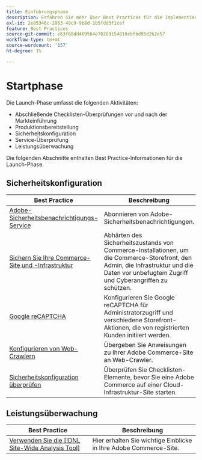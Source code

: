 ```yaml
---
title: Einführungsphase
description: Erfahren Sie mehr über Best Practices für die Implementierung der Launch-Phase von Adobe Commerce-Projekten.
exl-id: 2e85346c-2063-49c9-9b8d-1b5fdd3f1cef
feature: Best Practices
source-git-commit: e63f68dd469564e70269154810cbfbd95d2b2e57
workflow-type: tm+mt
source-wordcount: '157'
ht-degree: 1%

---
```


# Startphase

Die Launch-Phase umfasst die folgenden Aktivitäten:

- Abschließende Checklisten-Überprüfungen vor und nach der Markteinführung
- Produktionsbereitstellung
- Sicherheitskonfiguration
- Service-Überprüfung
- Leistungsüberwachung

Die folgenden Abschnitte enthalten Best Practice-Informationen für die Launch-Phase.

## Sicherheitskonfiguration

| Best Practice | Beschreibung |
|------------------------------------------------------------------------------------------------------------------------------------|--------------------------------------------------------------------------------------------------------------------------------------------------------------------------|
| [Adobe-Sicherheitsbenachrichtigungs-Service](https://www.adobe.com/subscription/adbeSecurityNotifications.html) | Abonnieren von Adobe-Sicherheitsbenachrichtigungen. |
| [Sichern Sie Ihre Commerce-Site und -Infrastruktur](security-best-practices.md) | Abhärten des Sicherheitszustands von Commerce-Installationen, um die Commerce-Storefront, den Admin, die Infrastruktur und die Daten vor unbefugtem Zugriff und Cyberangriffen zu schützen. |
| [Google reCAPTCHA](https://experienceleague.adobe.com/docs/commerce-admin/systems/security/captcha/security-google-recaptcha.html) | Konfigurieren Sie Google reCAPTCHA für Administratorzugriff und verschiedene Storefront-Aktionen, die von registrierten Kunden initiiert werden. |
| [Konfigurieren von Web-Crawlern](robots-txt.md) | Übergeben Sie Anweisungen zu Ihrer Adobe Commerce-Site an Web-Crawler. |
| [Sicherheitskonfiguration überprüfen](https://experienceleague.adobe.com/docs/commerce-cloud-service/user-guide/launch/checklist.html) | Überprüfen Sie Checklisten-Elemente, bevor Sie eine Adobe Commerce auf einer Cloud-Infrastruktur-Site starten. |

## Leistungsüberwachung

| Best Practice | Beschreibung |
|------------------------------------------------------------------------------------------------------------------------------------------------|----------------------------------------------------------------------|
| [Verwenden Sie die [!DNL Site-Wide Analysis Tool]](../../../tools/site-wide-analysis-tool/intro.md#integrations-with-other-adobe-commerce-support-tools) | Hier erhalten Sie wichtige Einblicke in Ihre Adobe Commerce-Site. |
